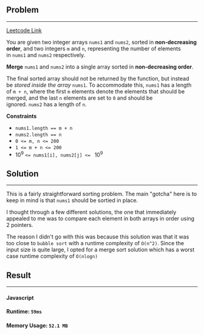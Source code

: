 ## Problem
-------------------------------------
[Leetcode Link](https://leetcode.com/problems/merge-sorted-array/)

You are given two integer arrays `nums1` and `nums2`, sorted in **non-decreasing order**, and two integers `m` and `n`, representing the number of elements in `nums1` and `nums2` respectively.

**Merge** `nums1` and `nums2` into a single array sorted in **non-decreasing order**.

The final sorted array should not be returned by the function, but instead be _stored inside the array_ `nums1`. To accommodate this, `nums1` has a length of `m + n`, where the first `m` elements denote the elements that should be merged, and the last `n` elements are set to `0` and should be ignored. `nums2` has a length of `n`.

**Constraints**
- `nums1.length == m + n`
- `nums2.length == n`
- `0 <= m, n <= 200`
- `1 <= m + n <= 200`
-  10<sup>9</sup> `<= nums1[i], nums2[j] <= ` 10<sup>9</sup>

## Solution
------------

This is a fairly straightforward sorting problem. The main "gotcha" here is to keep in mind is that `nums1` should be sortied in place.

I thought through a few different solutions, the one that immediately appealed to me was to compare each element in both arrays in order using 2 pointers.

The reason I didn't go with this was because this solution was that it was too close to `bubble sort` with a runtime complexity of `O(n^2)`. Since the input size is quite large, I opted for a merge sort solution which has a worst case runtime complexity of `O(nlogn)`

## Result
---------

#### Javascript
#### Runtime: `59ms`
#### Memory Usage: `52.1 MB`